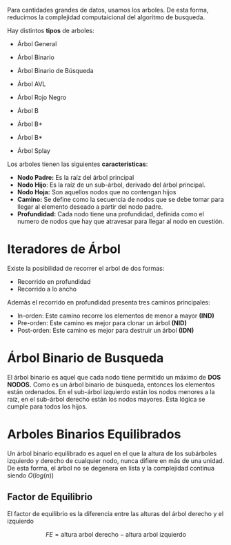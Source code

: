 Para cantidades grandes de datos, usamos los arboles. De esta forma, reducimos la complejidad computaicional del algoritmo de busqueda.

Hay distintos **tipos** de arboles:

- Árbol General
- Árbol Binario
- Árbol Binario de Búsqueda
- Árbol AVL
- Árbol Rojo Negro

- Árbol B
- Árbol B+
- Árbol B*
- Árbol Splay

Los arboles tienen las siguientes **características**:

- **Nodo Padre:** Es la raíz del árbol principal
- **Nodo Hijo**: Es la raíz de un sub-árbol, derivado del árbol principal.
- **Nodo Hoja:** Son aquellos nodos que no contengan hijos
- **Camino:** Se define como la secuencia de nodos que se debe tomar para llegar al elemento deseado a partir del nodo padre.
- **Profundidad:** Cada nodo tiene una profundidad, definida como el numero de nodos que hay que atravesar para llegar al nodo en cuestión.

# Iteradores de Árbol

Existe la posibilidad de recorrer el arbol de dos formas:

- Recorrido en profundidad
- Recorrido a lo ancho

Además el recorrido en profundidad presenta tres caminos principales:

- In-orden: Este camino recorre los elementos de menor a mayor **(IND)**
- Pre-orden: Este camino es mejor para clonar un árbol **(NID)**
- Post-orden: Este camino es mejor para destruir un árbol **(IDN)**

# Árbol Binario de Busqueda

El árbol binario es aquel que cada nodo tiene permitido un máximo de **DOS NODOS.** Como es un árbol binario de búsqueda, entonces los elementos están ordenados. En el sub-árbol izquierdo están los nodos menores a la raíz, en el sub-árbol derecho están los nodos mayores. Esta lógica se cumple para todos los hijos.

# Arboles Binarios Equilibrados

Un árbol binario equilibrado es aquel en el que la altura de los subárboles izquierdo y derecho de cualquier nodo, nunca difiere en más de una unidad. De esta forma, el árbol no se degenera en lista y la complejidad continua siendo $O(log(n))$

## Factor de Equilibrio

El factor de equilibrio es la diferencia entre las alturas del árbol derecho y el izquierdo

$$
FE = \text{altura arbol derecho} -\text{altura arbol izquierdo}
$$